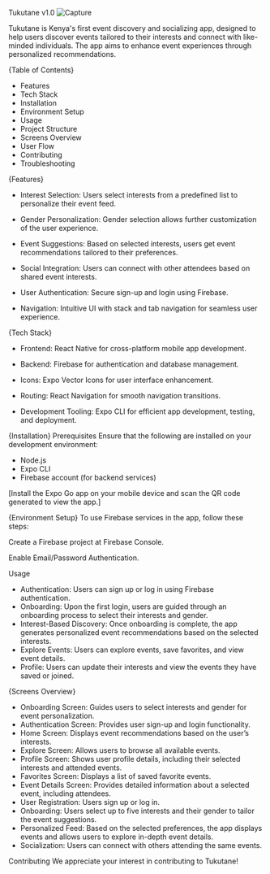 Tukutane v1.0
![Capture](https://github.com/user-attachments/assets/89397d9d-0443-4be2-ae74-b8dadd6f88ad)

Tukutane is Kenya's first event discovery and socializing app, designed to help users discover events tailored to their interests and connect with like-minded individuals. The app aims to enhance event experiences through personalized recommendations.

{Table of Contents}
  - Features
  - Tech Stack
  - Installation
  - Environment Setup
  - Usage
  - Project Structure
  - Screens Overview
  - User Flow
  - Contributing
  - Troubleshooting

{Features}
  - Interest Selection: Users select interests from a predefined list to personalize their event feed.

  - Gender Personalization: Gender selection allows further customization of the user experience.

  - Event Suggestions: Based on selected interests, users get event recommendations tailored to their preferences.

  - Social Integration: Users can connect with other attendees based on shared event interests.

  - User Authentication: Secure sign-up and login using Firebase.

  - Navigation: Intuitive UI with stack and tab navigation for seamless user experience.

{Tech Stack}
  - Frontend: React Native for cross-platform mobile app development.

  - Backend: Firebase for authentication and database management.

  - Icons: Expo Vector Icons for user interface enhancement.

  - Routing: React Navigation for smooth navigation transitions.

  - Development Tooling: Expo CLI for efficient app development, testing, and deployment.

{Installation}
Prerequisites
Ensure that the following are installed on your development environment:

 - Node.js
 - Expo CLI
 - Firebase account (for backend services)

[Install the Expo Go app on your mobile device and scan the QR code generated to view the app.]

{Environment Setup}
To use Firebase services in the app, follow these steps:

Create a Firebase project at Firebase Console.

Enable Email/Password Authentication.

Usage
  - Authentication: Users can sign up or log in using Firebase authentication.
  - Onboarding: Upon the first login, users are guided through an onboarding process to select their interests and gender.
  - Interest-Based Discovery: Once onboarding is complete, the app generates personalized event recommendations based on the selected interests.
  - Explore Events: Users can explore events, save favorites, and view event details.
  - Profile: Users can update their interests and view the events they have saved or joined.

{Screens Overview}
   - Onboarding Screen: Guides users to select interests and gender for event personalization.
   - Authentication Screen: Provides user sign-up and login functionality.
   - Home Screen: Displays event recommendations based on the user’s interests.
   - Explore Screen: Allows users to browse all available events.
   - Profile Screen: Shows user profile details, including their selected interests and attended events.
   - Favorites Screen: Displays a list of saved favorite events.
   - Event Details Screen: Provides detailed information about a selected event, including attendees.
   - User Registration: Users sign up or log in.
   - Onboarding: Users select up to five interests and their gender to tailor the event suggestions.
   - Personalized Feed: Based on the selected preferences, the app displays events and allows users to explore in-depth event details.
   - Socialization: Users can connect with others attending the same events.

Contributing
We appreciate your interest in contributing to Tukutane! 
